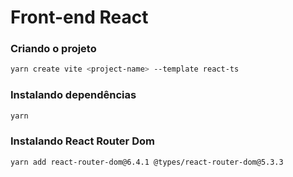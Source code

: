 # Front-end React

### Criando o projeto
```bash
yarn create vite <project-name> --template react-ts
```

### Instalando dependências
```bash
yarn
```

### Instalando React Router Dom
```bash
yarn add react-router-dom@6.4.1 @types/react-router-dom@5.3.3
```  
